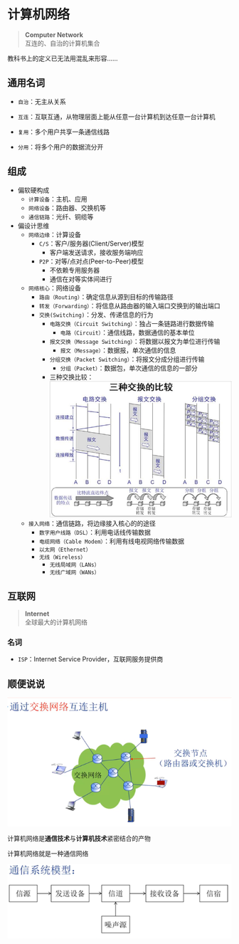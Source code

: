 ---
---

# 计算机网络

>**Computer Network**  
>互连的、自治的计算机集合

教科书上的定义已无法用混乱来形容……

## 通用名词

+ `自治`：无主从关系
+ `互连`：互联互通，从物理层面上能从任意一台计算机到达任意一台计算机

+ `复用`：多个用户共享一条通信线路
+ `分用`：将多个用户的数据流分开

## 组成

+ 偏软硬构成
  + `计算设备`：主机、应用
  + `网络设备`：路由器、交换机等
  + `通信链路`：光纤、铜缆等
+ 偏设计思维
  + `网络边缘`：计算设备
    + `C/S`：客户/服务器(Client/Server)模型
      + 客户端发送请求，接收服务端响应
    + `P2P`：对等/点对点(Peer-to-Peer)模型
      + 不依赖专用服务器
      + 通信在对等实体间进行
  + `网络核心`：网络设备
    + `路由（Routing）`：确定信息从源到目标的传输路径
    + `转发（Forwarding）`：将信息从路由器的输入端口交换到的输出端口
    + `交换(Switching)`：分发、传递信息的行为
      + `电路交换（Circuit Switching）`：独占一条链路进行数据传输
        + `电路（Circuit）`：通信线路，数据通信的基本单位
      + `报文交换（Message Switching）`：将数据以报文为单位进行传输
        + `报文（Message）`：数据报，单次通信的信息
      + `分组交换（Packet Switching）`：将报文分成分组进行传输
        + `分组（Packet）`：数据包，单次通信的信息的一部分
      + 三种交换比较：  
      ![三种交换比较](.src/三种交换比较.jpeg)
  + `接入网络`：通信链路，将边缘接入核心的的途径
    + `数字用户线路（DSL）`：利用电话线传输数据
    + `电缆网络（Cable Modem）`：利用有线电视网络传输数据
    + `以太网（Ethernet）`
    + `无线（Wireless）`
      + `无线局域网（LANs）`
      + `无线广域网（WANs）`

## 互联网

>**Internet**  
>全球最大的计算机网络

### 名词

+ `ISP`：Internet Service Provider，互联网服务提供商

## 顺便说说

![通过交换网络互连主机](.src/通过交换网络互连主机.png)

计算机网络是**通信技术**与**计算机技术**紧密结合的产物  

计算机网络就是一种通信网络

![通信系统模型](.src/通信系统模型.png)
